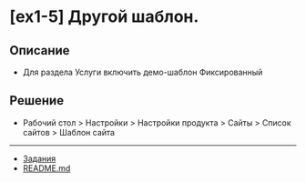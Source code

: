 # [ex1-5] Другой шаблон.

## Описание

* Для раздела Услуги включить демо-шаблон Фиксированный

## Решение

* Рабочий стол > Настройки > Настройки продукта > Сайты > Список сайтов > Шаблон сайта

____
* [Задания](tasks.md)
* [README.md](../../README.md)